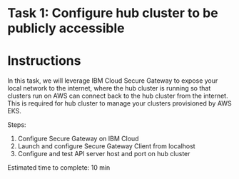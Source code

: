 # Task 1: Configure hub cluster to be publicly accessible

  Instructions
  ============

  In this task, we will leverage IBM Cloud Secure Gateway to expose your local network to the internet, where
  the hub cluster is running so that clusters run on AWS can connect back to the hub cluster from the internet.
  This is required for hub cluster to manage your clusters provisioned by AWS EKS.

  Steps:

  1) Configure Secure Gateway on IBM Cloud
  2) Launch and configure Secure Gateway Client from localhost
  3) Configure and test API server host and port on hub cluster

  Estimated time to complete: 10 min
